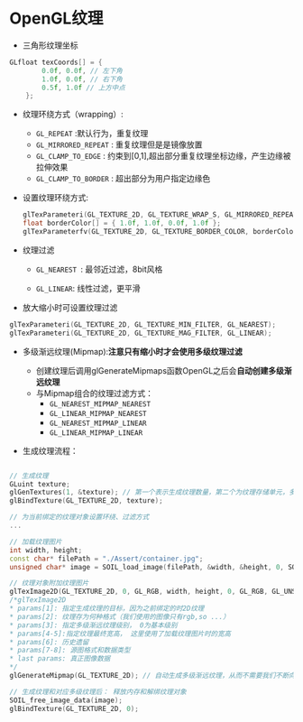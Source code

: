 # OpenGL纹理

+ 三角形纹理坐标

```cpp
GLfloat texCoords[] = {
		0.0f, 0.0f, // 左下角
		1.0f, 0.0f, // 右下角
		0.5f, 1.0f // 上方中点
	};
```



+ 纹理环绕方式（wrapping）:

    + `GL_REPEAT` :默认行为，重复纹理
    + `GL_MIRRORED_REPEAT` : 重复纹理但是是镜像放置
    + `GL_CLAMP_TO_EDGE` : 约束到[0,1],超出部分重复纹理坐标边缘，产生边缘被拉伸效果
    + `GL_CLAMP_TO_BORDER`  : 超出部分为用户指定边缘色

+ 设置纹理环绕方式:

  ```cpp
  glTexParameteri(GL_TEXTURE_2D, GL_TEXTURE_WRAP_S, GL_MIRRORED_REPEAT); // s轴，还有t,r轴，对应x,y,z
  float borderColor[] = { 1.0f, 1.0f, 0.0f, 1.0f };
  glTexParameterfv(GL_TEXTURE_2D, GL_TEXTURE_BORDER_COLOR, borderColor);
  ```

+ 纹理过滤

  + `GL_NEAREST `:  最邻近过滤，8bit风格

  + `GL_LINEAR`: 线性过滤，更平滑
+ 放大缩小时可设置纹理过滤
```cpp
glTexParameteri(GL_TEXTURE_2D, GL_TEXTURE_MIN_FILTER, GL_NEAREST);
glTexParameteri(GL_TEXTURE_2D, GL_TEXTURE_MAG_FILTER, GL_LINEAR);
```
+ 多级渐远纹理(Mipmap):**注意只有缩小时才会使用多级纹理过滤** 
  + 创建纹理后调用glGenerateMipmaps函数OpenGL之后会**自动创建多级渐远纹理**
  + 与Mipmap组合的纹理过滤方式：
    + `GL_NEAREST_MIPMAP_NEAREST`
    + `GL_LINEAR_MIPMAP_NEAREST`
    + `GL_NEAREST_MIPMAP_LINEAR`
    + `GL_LINEAR_MIPMAP_LINEAR`

+ 生成纹理流程：

```cpp

// 生成纹理
GLuint texture;
glGenTextures(1, &texture); // 第一个表示生成纹理数量，第二个为纹理存储单元，多个则使用GLuint数组存储
glBindTexture(GL_TEXTURE_2D, texture);

// 为当前绑定的纹理对象设置环绕、过滤方式
...

// 加载纹理图片
int width, height;
const char* filePath = "./Assert/container.jpg";
unsigned char* image = SOIL_load_image(filePath, &width, &height, 0, SOIL_LOAD_RGB); // 会返回宽高到对应变量中

// 纹理对象附加纹理图片
glTexImage2D(GL_TEXTURE_2D, 0, GL_RGB, width, height, 0, GL_RGB, GL_UNSIGNED_BYTE, image);
/*glTexImage2D
* params[1]: 指定生成纹理的目标，因为之前绑定的时2D纹理
* params[2]: 纹理存为何种格式（我们使用的图像只有rgb,so ...）
* params[3]: 指定多级渐远纹理级别， 0为基本级别
* params[4-5]:指定纹理最终宽高， 这里使用了加载纹理图片时的宽高
* params[6]: 历史遗留
* params[7-8]: 源图格式和数据类型
* last params: 真正图像数据
*/
glGenerateMipmap(GL_TEXTURE_2D); // 自动生成多级渐远纹理，从而不需要我们不断向glTexImage2D传入不同级别

// 生成纹理和对应多级纹理后： 释放内存和解绑纹理对象
SOIL_free_image_data(image);
glBindTexture(GL_TEXTURE_2D, 0);
```